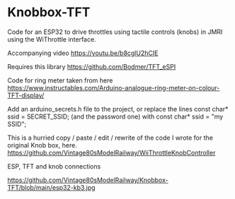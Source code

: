 # Knobbox-TFT

Code for an ESP32 to drive throttles using tactile controls (knobs) in JMRI using the WiThrottle interface.

Accompanying video https://youtu.be/b8cglU2hCIE

Requires this library https://github.com/Bodmer/TFT_eSPI

Code for ring meter taken from here https://www.instructables.com/Arduino-analogue-ring-meter-on-colour-TFT-display/

Add an arduino_secrets.h file to the project, or replace the lines const char* ssid = SECRET_SSID; (and the password one) with const char* ssid = "my SSID";

This is a hurried copy / paste / edit / rewrite of the code I wrote for the original Knob box, here.
https://github.com/Vintage80sModelRailway/WiiThrottleKnobController

ESP, TFT and knob connections

https://github.com/Vintage80sModelRailway/Knobbox-TFT/blob/main/esp32-kb3.jpg
